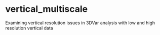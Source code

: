 # vertical_multiscale
Examining vertical resolution issues in 3DVar analysis with low and high resolution vertical data

